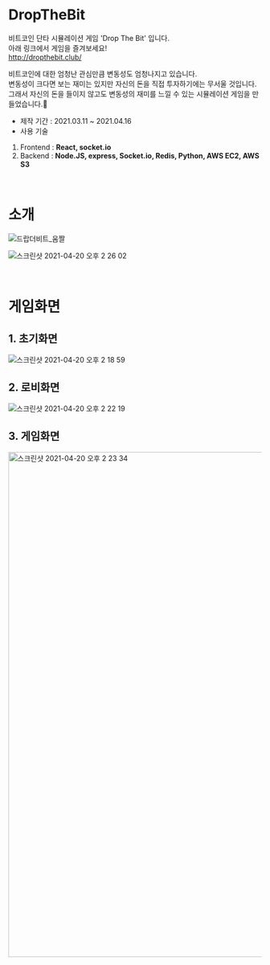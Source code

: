 # DropTheBit
비트코인 단타 시뮬레이션 게임 'Drop The Bit' 입니다.<br>
아래 링크에서 게임을 즐겨보세요! <br>
http://dropthebit.club/

비트코인에 대한 엄청난 관심만큼 변동성도 엄청나지고 있습니다.<br>
변동성이 크다면 보는 재미는 있지만 자신의 돈을 직접 투자하기에는 무서울 것입니다.<br>
그래서 자신의 돈을 들이지 않고도 변동성의 재미를 느낄 수 있는 시뮬레이션 게임을 만들었습니다.🤩<br>

- 제작 기간 : 2021.03.11 ~ 2021.04.16 <br>
- 사용 기술 <br>
 1. Frontend : **React, socket.io**
 2. Backend : **Node.JS, express, Socket.io, Redis, Python, AWS EC2, AWS S3**

<br>

# 소개
![드랍더비트_움짤](https://user-images.githubusercontent.com/72585287/115986862-52357780-a5ed-11eb-85fc-019043ddfbbe.gif) <br>

![스크린샷 2021-04-20 오후 2 26 02](https://user-images.githubusercontent.com/72585287/115341910-5bd17080-a1e4-11eb-86e0-b33bad5eb354.png)

<br>

# 게임화면
## 1. 초기화면
![스크린샷 2021-04-20 오후 2 18 59](https://user-images.githubusercontent.com/72585287/115341405-8838bd00-a1e3-11eb-948d-478970aae95d.png)

## 2. 로비화면
![스크린샷 2021-04-20 오후 2 22 19](https://user-images.githubusercontent.com/72585287/115341580-d51c9380-a1e3-11eb-8a5c-8a409829aa33.png)

## 3. 게임화면
<img width="1005" alt="스크린샷 2021-04-20 오후 2 23 34" src="https://user-images.githubusercontent.com/72585287/115341696-04330500-a1e4-11eb-80b4-6f2ef61f4b73.png">
